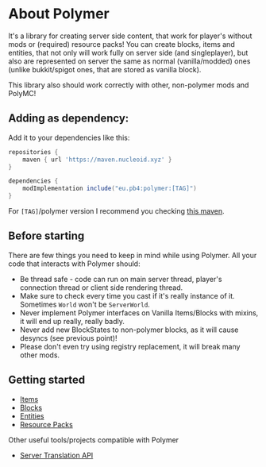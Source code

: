 # About Polymer
It's a library for creating server side content, that work for player's without mods or (required) resource packs!
You can create blocks, items and entities, that not only will work fully on server side (and singleplayer), but also
are represented on server the same as normal (vanilla/modded) ones (unlike bukkit/spigot ones, that are stored as vanilla block).

This library also should work correctly with other, non-polymer mods and PolyMC!

## Adding as dependency:
Add it to your dependencies like this:

```groovy
repositories {
	maven { url 'https://maven.nucleoid.xyz' }
}

dependencies {
	modImplementation include("eu.pb4:polymer:[TAG]")
}
```

For `[TAG]`/polymer version I recommend you checking [this maven](https://maven.nucleoid.xyz/eu/pb4/polymer/).

## Before starting
There are few things you need to keep in mind while using Polymer. 
All your code that interacts with Polymer should:
* Be thread safe - code can run on main server thread, player's connection thread 
  or client side rendering thread.
* Make sure to check every time you cast if it's really instance of it. Sometimes `World` won't be `ServerWorld`.
* Never implement Polymer interfaces on Vanilla Items/Blocks with mixins, it will end up really, really badly.
* Never add new BlockStates to non-polymer blocks, as it will cause desyncs (see previous point)!
* Please don't even try using registry replacement, it will break many other mods.

## Getting started
* [Items](/polymer/items)
* [Blocks](/polymer/blocks)
* [Entities](/polymer/entities)
* [Resource Packs](/polymer/resource-packs)

Other useful tools/projects compatible with Polymer
* [Server Translation API](/other/server-translation-api)
